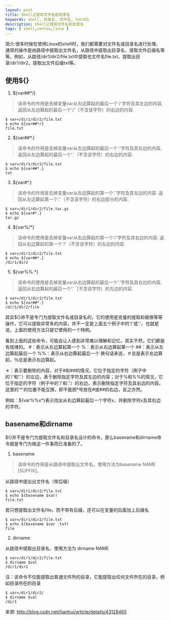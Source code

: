 ```yaml
---
layout: post
title: Shell之提取文件名和目录名
keywords: shell, 目录名, 文件名, CentOS
description: Shell之提取文件名和目录名
tags: [ shell,centos,linux ]
---
```


简介:很多时候在使用Linux的shell时，我们都需要对文件名或目录名进行处理，通常的操作是由路径中提取出文件名，从路径中提取出目录名，提取文件后缀名等等。例如，从路径/dir1/dir2/file.txt中提取也文件名file.txt，提取出目录/dir1/dir2，提取出文件后缀txt等。

## 使用${}

1. ${var##*/}

> 该命令的作用是去掉变量var从左边算起的最后一个'/'字符及其左边的内容,返回从左边算起的最后一个'/'（不含该字符）的右边的内容.

	$ var=/dir1/dir2/file.txt
	$ echo ${var##*/}
	file.txt

2. ${var##*.}

> 该命令的作用是去掉变量var从左边算起的最后一个'.'字符及其左边的内容, 返回从左边算起的最后一个'.'（不含该字符）的右边的内容.

	$ var=/dir1/dir2/file.txt
	$ echo ${var##*.}
	txt

3. ${var#*.}

> 该命令的作用是去掉变量var从左边算起的第一个'.'字符及其左边的内容. 返回从左边算起第一个'.'（不含该字符）的右边部分的内容.

	$ var=/dir1/dir2/file.tar.gz
	$ echo ${var#*.}
	tar.gz

4. ${var%/*}

> 该命令的使用是去掉变量var从右边算起的第一个'/'字符及其右边的内容, 返回从右边算起的第一个'/'（不含该字符）的左边的内容.

	$ var=/dir1/dir2/file.txt
	$ echo ${var##*.}
	/dir1/dir2

5. ${var%%.*}

> 该命令的使用是去掉变量var从右边算起的最后一个'.'字符及其右边的内容, 返回从右边算起的最后一个'.'（不含该字符）的左边的内容.

	$ var=/dir1/dir2/file.txt
	$ echo ${var##*.}
	/dir1/dir2/file

其实${}并不是专门为提取文件名或目录名的，它的使用是变量的提取和替换等等操作，它可以提取非常多的内容，并不一定是上面五个例子中的'/'或'.'。也就是说，上面的使用方法只是它使用的一个特例。

看到上面的这些命令，可能会让人感到非常难以理解和记忆，其实不然，它们都是有规律的。
\#：表示从左边算起第一个
%：表示从右边算起第一个
\##：表示从左边算起最后一个
%%：表示从右边算起最后一个
换句话来说，＃总是表示左边算起，％总是表示右边算起。

＊：表示要删除的内容，对于#和##的情况，它位于指定的字符（例子中的'/'和'.'）的左边，表于删除指定字符及其左边的内容；对于%和%%的情况，它位于指定的字符（例子中的'/'和'.'）的右边，表示删除指定字符及其右边的内容。这里的\'\*\'的位置不能互换，即不能把*号放在#或##的右边，反之亦然。

例如：${var%%x*}表示找出从右边算起最后一个字符x，并删除字符x及其右边的字符。

## basename和dirname

${}并不是专门为提取文件名和目录名设计的命令，那么basename和dirname命令就是专门为做这一件事而已准备的了。

1. basename

> 该命令的作用是从路径中提取出文件名，使用方法为basename NAME [SUFFIX]。

从路径中提出出文件名（带后缀）

	$ var=/dir1/dir2/file.txt
	$ echo $(basename $var)
	file.txt

若只想提取出文件名file，而不带有后缀，还可以在变量的后面加上后缀名

	$ var=/dir1/dir2/file.txt
	$ echo $(basename $var .txt)
	file

2. dirname

从路径中提取出目录名，使用方法为 dirname NAME

	$ var=/dir1/dir2/file.txt
	$ dirname $val
	/dir1/dir2

注：该命令不仅能提取出普通文件所的目录，它能提取出任何文件所在的目录，例如目录所在的目录

	$ var=/dir1/dir2/
	$ dirname $val
	/dir1

来源: http://blog.csdn.net/ljianhui/article/details/43128465
